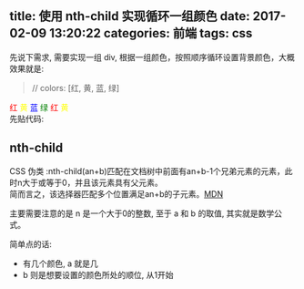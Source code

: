 title: 使用 nth-child 实现循环一组颜色
date: 2017-02-09 13:20:22
categories: 前端
tags: css
---

先说下需求, 需要实现一组 div, 根据一组颜色，按照顺序循环设置背景颜色，大概效果就是:  
<!-- more -->
> // colors: [红, 黄, 蓝, 绿]
<div style="display:inline-block;color: red">红</div>
<div style="display:inline-block;color: yellow">黄</div>
<div style="display:inline-block;color: blue">蓝</div>
<div style="display:inline-block;color: green">绿</div>
<div style="display:inline-block;color: red">红</div>
<div style="display:inline-block;color: yellow">黄</div>

<div style="width: 50%;">
先贴代码:
<script async src="//jsfiddle.net/v1sqnk55/4/embed/html,css,result/"></script>
</div>

## nth-child

CSS 伪类 :nth-child(an+b)匹配在文档树中前面有an+b-1个兄弟元素的元素，此时n大于或等于0，并且该元素具有父元素。  
简而言之，该选择器匹配多个位置满足an+b的子元素。[MDN](https://developer.mozilla.org/zh-CN/docs/Web/CSS/:nth-child)

主要需要注意的是 n 是一个大于0的整数, 至于 a 和 b 的取值, 其实就是数学公式。

简单点的话: 
* 有几个颜色, a 就是几
* b 则是想要设置的颜色所处的顺位, 从1开始
